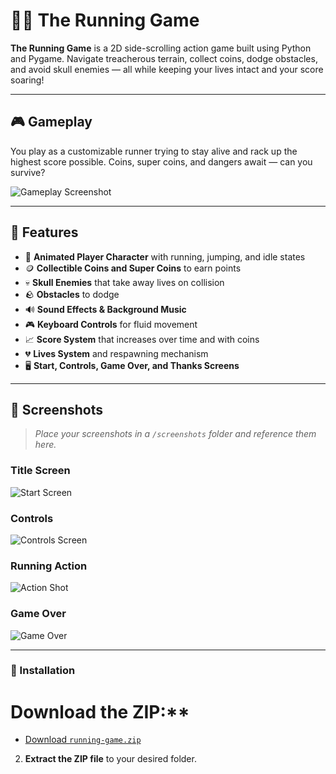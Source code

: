# 🏃‍♂️ The Running Game

**The Running Game** is a 2D side-scrolling action game built using Python and Pygame. Navigate treacherous terrain, collect coins, dodge obstacles, and avoid skull enemies — all while keeping your lives intact and your score soaring!

---

## 🎮 Gameplay

You play as a customizable runner trying to stay alive and rack up the highest score possible. Coins, super coins, and dangers await — can you survive?

![Gameplay Screenshot](screenshots/gameplay1.png)

---

## 🧠 Features

- 🎨 **Animated Player Character** with running, jumping, and idle states
- 🪙 **Collectible Coins and Super Coins** to earn points
- 💀 **Skull Enemies** that take away lives on collision
- 🪨 **Obstacles** to dodge
- 🔊 **Sound Effects & Background Music**
- 🎮 **Keyboard Controls** for fluid movement
- 📈 **Score System** that increases over time and with coins
- 💔 **Lives System** and respawning mechanism
- 🖥️ **Start, Controls, Game Over, and Thanks Screens**

---

## 📸 Screenshots

> _Place your screenshots in a `/screenshots` folder and reference them here._

### Title Screen
![Start Screen](screenshots/start_screen.png)

### Controls
![Controls Screen](screenshots/controls_screen.png)

### Running Action
![Action Shot](screenshots/gameplay2.png)

### Game Over
![Game Over](screenshots/game_over.png)

---

### 🧰 Installation

# Download the ZIP:**
 - [Download `running-game.zip`](https://drive.google.com/file/d/1Qzym1NTBll5FZClSGWCehICZ-Urb71Ah/view?usp=drive_link)

2. **Extract the ZIP file** to your desired folder.
